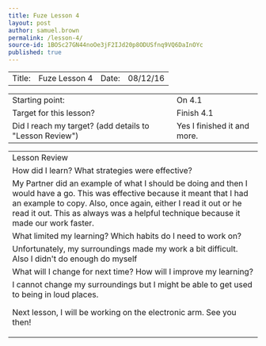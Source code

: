 ```yaml
---
title: Fuze Lesson 4
layout: post
author: samuel.brown
permalink: /lesson-4/
source-id: 1BOSc27GN44noOe3jF2IJd20p8ODUSfnq9VQ6DaInOYc
published: true
---
```

<table>
  <tr>
    <td>Title:</td>
    <td>Fuze Lesson 4</td>
    <td>Date:</td>
    <td>08/12/16</td>
  </tr>
</table>


<table>
  <tr>
    <td>Starting point:</td>
    <td>On 4.1</td>
  </tr>
  <tr>
    <td>Target for this lesson?</td>
    <td>Finish 4.1</td>
  </tr>
  <tr>
    <td>Did I reach my target? 
(add details to "Lesson Review")</td>
    <td>Yes I finished it and more.</td>
  </tr>
</table>


<table>
  <tr>
    <td>Lesson Review</td>
  </tr>
  <tr>
    <td>How did I learn? What strategies were effective? </td>
  </tr>
  <tr>
    <td>My Partner did an example of what I should be doing and then I would have a go. This was effective because it meant that I had an example to copy. Also, once again, either I read it out or he read it out. This as always was a helpful technique because it made our work faster. </td>
  </tr>
  <tr>
    <td>What limited my learning? Which habits do I need to work on? </td>
  </tr>
  <tr>
    <td>Unfortunately, my surroundings made my work a bit difficult. Also I didn't do enough do myself</td>
  </tr>
  <tr>
    <td>What will I change for next time? How will I improve my learning?</td>
  </tr>
  <tr>
    <td>I cannot change my surroundings but I might be able to get used to being in loud places.

Next lesson, I will be working on the electronic arm. See you then!</td>
  </tr>
</table>



